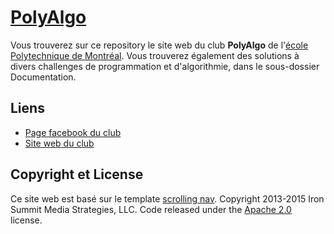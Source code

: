 [PolyAlgo](http://aboisier.github.io/Polyalgo)
===

Vous trouverez sur ce repository le site web du club **PolyAlgo** de l'[école Polytechnique de Montréal](http://www.polymtl.ca/). Vous trouverez également des solutions à divers challenges de programmation et d'algorithmie, dans le sous-dossier Documentation.

Liens
---

* [Page facebook du club](https://www.facebook.com/PolyAlgo)
* [Site web du club](http://aboisier.github.io/Polyalgo/)

Copyright et License
---
Ce site web est basé sur le template [scrolling nav](http://startbootstrap.com/template-overviews/scrolling-nav/).
Copyright 2013-2015 Iron Summit Media Strategies, LLC. Code released under the [Apache 2.0](https://github.com/IronSummitMedia/startbootstrap-scrolling-nav/blob/gh-pages/LICENSE) license.
